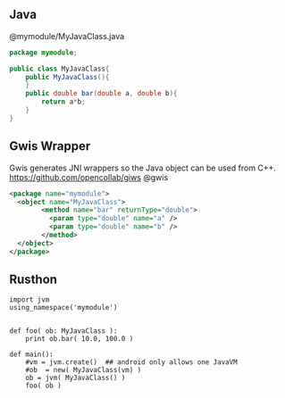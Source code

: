 Java
-----
@mymodule/MyJavaClass.java
```java
package mymodule;

public class MyJavaClass{
	public MyJavaClass(){
	}
	public double bar(double a, double b){
		return a*b;
	}
}
```

Gwis Wrapper
-------
Gwis generates JNI wrappers so the Java object can be used from C++.
https://github.com/opencollab/giws
@gwis
```xml
<package name="mymodule">
  <object name="MyJavaClass">
        <method name="bar" returnType="double">
          <param type="double" name="a" />
          <param type="double" name="b" />
        </method>
  </object>
</package>
```


Rusthon
------------
```rusthon
import jvm
using_namespace('mymodule')


def foo( ob: MyJavaClass ):
	print ob.bar( 10.0, 100.0 )

def main():
	#vm = jvm.create()  ## android only allows one JavaVM
	#ob  = new( MyJavaClass(vm) )
	ob = jvm( MyJavaClass() )
	foo( ob )

```